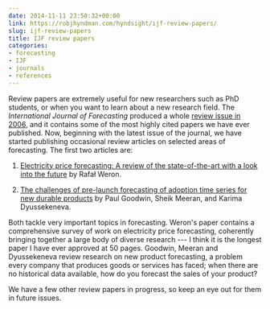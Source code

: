 ```yaml
---
date: 2014-11-11 23:50:32+00:00
link: https://robjhyndman.com/hyndsight/ijf-review-papers/
slug: ijf-review-papers
title: IJF review papers
categories:
- forecasting
- IJF
- journals
- references
---
```


Review papers are extremely useful for new researchers such as PhD students, or when you want to learn about a new research field. The _International Journal of Forecasting_ produced a whole [review issue in 2006](http://www.sciencedirect.com/science/journal/01692070/22/3), and it contains some of the most highly cited papers we have ever published. Now, beginning with the latest issue of the journal, we have started publishing occasional review articles on selected areas of forecasting. The first two articles are:




    
  1. [Electricity price forecasting: A review of the state-of-the-art with a look into the future](http://www.sciencedirect.com/science/article/pii/S0169207014001083) by Rafał Weron.

    
  2. [The challenges of pre-launch forecasting of adoption time series for new durable products](http://www.sciencedirect.com/science/article/pii/S0169207014001095) by Paul Goodwin, Sheik Meeran, and Karima Dyussekeneva.



Both tackle very important topics in forecasting. Weron's paper contains a comprehensive survey of work on electricity price forecasting, coherently bringing together a large body of diverse research --- I think it is the longest paper I have ever approved at 50 pages. Goodwin, Meeran and Dyussekeneva review research on new product forecasting, a problem every company that produces goods or services has faced; when there are no historical data available, how do you forecast the sales of your product?

We have a few other review papers in progress, so keep an eye out for them in future issues.


